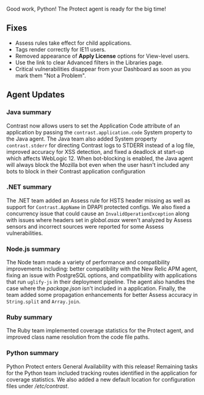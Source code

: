 <!--
title: "Contrast 3.5.3 - June 2018"
description: "Contrast 3.5.3 June 2018"
tags: "3.5.3 June Release Notes"
-->

Good work, Python! The Protect agent is ready for the big time! 

## Fixes

* Assess rules take effect for child applications. 
* Tags render correctly for IE11 users. 
* Removed appearance of **Apply License** options for View-level users.
* Use the link to clear Advanced filters in the Libraries page. 
* Critical vulnerabilities disappear from your Dashboard as soon as you mark them "Not a Problem". 

## Agent Updates

### Java summary 

Contrast now allows users to set the Application Code attribute of an application by passing the `contrast.application.code` System property to the Java agent. The Java team also added System property `contrast.stderr` for directing Contrast logs to STDERR instead of a log file, improved accuracy for XSS detection, and fixed a deadlock at start-up which affects WebLogic 12. When bot-blocking is enabled, the Java agent will always block the Mozilla bot even when the user hasn't included any bots to block in their Contrast application configuration

### .NET summary 

The .NET team added an Assess rule for HSTS header missing as well as support for `Contrast.AppName` in DPAPI protected configs. We also fixed a concurrency issue that could cause an `InvalidOperationException` along with issues where headers set in *global.asax* weren't analyzed by Assess sensors and incorrect sources were reported for some Assess vulnerabilities. 

### Node.js summary 

The Node team made a variety of performance and compatibility improvements including: better compatibility with the New Relic APM agent, fixing an issue with PostgreSQL options, and compatibility with applications that run `uglify-js` in their deployment pipeline. The agent also handles the case where the *package.json* isn't included in a application. Finally, the team added some propagation enhancements for better Assess accuracy in `String.split` and `Array.join`.

### Ruby summary 

The Ruby team implemented coverage statistics for the Protect agent, and improved class name resolution from the code file paths.

### Python summary

Python Protect enters General Availability with this release! Remaining tasks for the Python team included tracking routes identified in the application for coverage statistics. We also added a new default location for configuration files under */etc/contrast*.


